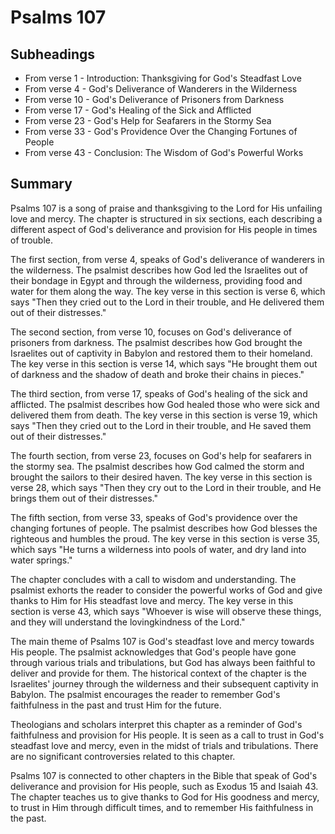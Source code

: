 # Psalms 107

## Subheadings

* From verse 1 - Introduction: Thanksgiving for God's Steadfast Love
* From verse 4 - God's Deliverance of Wanderers in the Wilderness
* From verse 10 - God's Deliverance of Prisoners from Darkness
* From verse 17 - God's Healing of the Sick and Afflicted
* From verse 23 - God's Help for Seafarers in the Stormy Sea
* From verse 33 - God's Providence Over the Changing Fortunes of People
* From verse 43 - Conclusion: The Wisdom of God's Powerful Works

## Summary

Psalms 107 is a song of praise and thanksgiving to the Lord for His unfailing love and mercy. The chapter is structured in six sections, each describing a different aspect of God's deliverance and provision for His people in times of trouble.

The first section, from verse 4, speaks of God's deliverance of wanderers in the wilderness. The psalmist describes how God led the Israelites out of their bondage in Egypt and through the wilderness, providing food and water for them along the way. The key verse in this section is verse 6, which says "Then they cried out to the Lord in their trouble, and He delivered them out of their distresses."

The second section, from verse 10, focuses on God's deliverance of prisoners from darkness. The psalmist describes how God brought the Israelites out of captivity in Babylon and restored them to their homeland. The key verse in this section is verse 14, which says "He brought them out of darkness and the shadow of death and broke their chains in pieces."

The third section, from verse 17, speaks of God's healing of the sick and afflicted. The psalmist describes how God healed those who were sick and delivered them from death. The key verse in this section is verse 19, which says "Then they cried out to the Lord in their trouble, and He saved them out of their distresses."

The fourth section, from verse 23, focuses on God's help for seafarers in the stormy sea. The psalmist describes how God calmed the storm and brought the sailors to their desired haven. The key verse in this section is verse 28, which says "Then they cry out to the Lord in their trouble, and He brings them out of their distresses."

The fifth section, from verse 33, speaks of God's providence over the changing fortunes of people. The psalmist describes how God blesses the righteous and humbles the proud. The key verse in this section is verse 35, which says "He turns a wilderness into pools of water, and dry land into water springs."

The chapter concludes with a call to wisdom and understanding. The psalmist exhorts the reader to consider the powerful works of God and give thanks to Him for His steadfast love and mercy. The key verse in this section is verse 43, which says "Whoever is wise will observe these things, and they will understand the lovingkindness of the Lord."

The main theme of Psalms 107 is God's steadfast love and mercy towards His people. The psalmist acknowledges that God's people have gone through various trials and tribulations, but God has always been faithful to deliver and provide for them. The historical context of the chapter is the Israelites' journey through the wilderness and their subsequent captivity in Babylon. The psalmist encourages the reader to remember God's faithfulness in the past and trust Him for the future.

Theologians and scholars interpret this chapter as a reminder of God's faithfulness and provision for His people. It is seen as a call to trust in God's steadfast love and mercy, even in the midst of trials and tribulations. There are no significant controversies related to this chapter.

Psalms 107 is connected to other chapters in the Bible that speak of God's deliverance and provision for His people, such as Exodus 15 and Isaiah 43. The chapter teaches us to give thanks to God for His goodness and mercy, to trust in Him through difficult times, and to remember His faithfulness in the past.